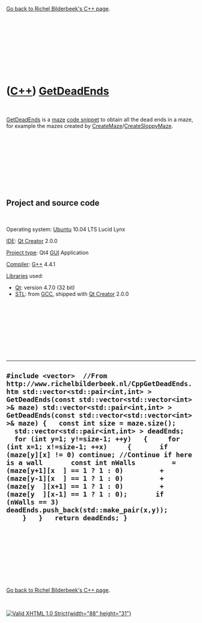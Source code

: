 

[Go back to Richel Bilderbeek's C++ page](Cpp.htm).

 

 

 

 

 

([C++](Cpp.htm)) [GetDeadEnds](CppGetDeadEnds.htm)
==================================================

 

[GetDeadEnds](CppGetDeadEnds.htm) is a [maze](CppMaze.htm) [code
snippet](CppCodeSnippets.htm) to obtain all the dead ends in a maze, for
example the mazes created by
[CreateMaze](CppCreateMaze.htm)/[CreateSloppyMaze](CppCreateSloppyMaze.htm).

 

 

 

 

 

Project and source code
-----------------------

 

Operating system: [Ubuntu](http://www.ubuntu.com) 10.04 LTS Lucid Lynx

[IDE](CppIde.htm): [Qt Creator](CppQt.htm) 2.0.0

[Project type](CppQtProjectType.htm): Qt4 [GUI](CppGui.htm) Application

[Compiler](CppCompiler.htm): [G++](CppGpp.htm) 4.4.1

[Libraries](CppLibrary.htm) used:

-   [Qt](CppQt.htm): version 4.7.0 (32 bit)
-   [STL](CppStl.htm): from [GCC](CppGcc.htm), shipped with [Qt
    Creator](CppQt.htm) 2.0.0

 

 

 

 

 

  ------------------------------------------------------------------------------------------------------------------------------------------------------------------------------------------------------------------------------------------------------------------------------------------------------------------------------------------------------------------------------------------------------------------------------------------------------------------------------------------------------------------------------------------------------------------------------------------------------------------------------------------------------------------------------------------------------------------------------------------------------------------------------------------
  ` #include <vector>  //From http://www.richelbilderbeek.nl/CppGetDeadEnds.htm std::vector<std::pair<int,int> > GetDeadEnds(const std::vector<std::vector<int> >& maze) std::vector<std::pair<int,int> > GetDeadEnds(const std::vector<std::vector<int> >& maze) {   const int size = maze.size();    std::vector<std::pair<int,int> > deadEnds;    for (int y=1; y!=size-1; ++y)   {     for (int x=1; x!=size-1; ++x)     {       if (maze[y][x] != 0) continue; //Continue if here is a wall       const int nWalls         = (maze[y+1][x  ] == 1 ? 1 : 0)         + (maze[y-1][x  ] == 1 ? 1 : 0)         + (maze[y  ][x+1] == 1 ? 1 : 0)         + (maze[y  ][x-1] == 1 ? 1 : 0);       if (nWalls == 3) deadEnds.push_back(std::make_pair(x,y));      }   }   return deadEnds; } `
  ------------------------------------------------------------------------------------------------------------------------------------------------------------------------------------------------------------------------------------------------------------------------------------------------------------------------------------------------------------------------------------------------------------------------------------------------------------------------------------------------------------------------------------------------------------------------------------------------------------------------------------------------------------------------------------------------------------------------------------------------------------------------------------------

 

 

 

 

 

[Go back to Richel Bilderbeek's C++ page](Cpp.htm).



 

[![Valid XHTML 1.0 Strict](valid-xhtml10.png){width="88"
height="31"}](http://validator.w3.org/check?uri=referer)
